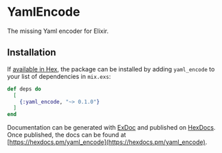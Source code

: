 # YamlEncode

The missing Yaml encoder for Elixir.

## Installation

If [available in Hex](https://hex.pm/docs/publish), the package can be installed
by adding `yaml_encode` to your list of dependencies in `mix.exs`:

```elixir
def deps do
  [
    {:yaml_encode, "~> 0.1.0"}
  ]
end
```

Documentation can be generated with [ExDoc](https://github.com/elixir-lang/ex_doc)
and published on [HexDocs](https://hexdocs.pm). Once published, the docs can
be found at [https://hexdocs.pm/yaml_encode](https://hexdocs.pm/yaml_encode).

